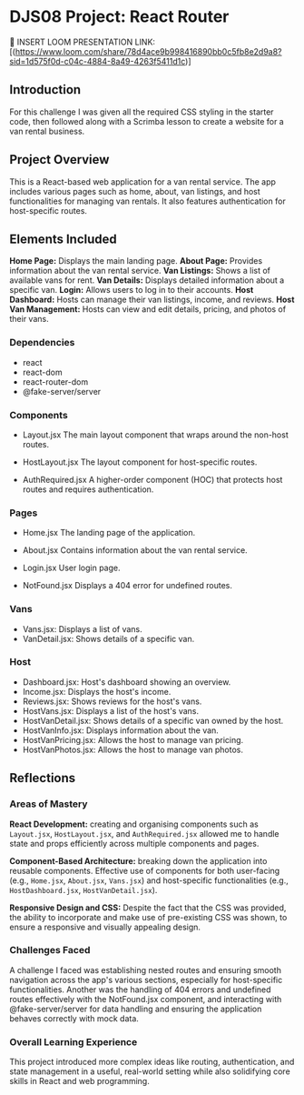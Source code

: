 # DJS08 Project: React Router

🎥 INSERT LOOM PRESENTATION LINK: [(https://www.loom.com/share/78d4ace9b998416890bb0c5fb8e2d9a8?sid=1d575f0d-c04c-4884-8a49-4263f5411d1c)]

## Introduction

For this challenge I was given all the required CSS styling in the starter code, then followed along with a Scrimba lesson to create a website for a van rental business.

## Project Overview

This is a React-based web application for a van rental service. The app includes various pages such as home, about, van listings, and host functionalities for managing van rentals. It also features authentication for host-specific routes.

## Elements Included

**Home Page:** Displays the main landing page.
**About Page:** Provides information about the van rental service.
**Van Listings:** Shows a list of available vans for rent.
**Van Details:** Displays detailed information about a specific van.
**Login:** Allows users to log in to their accounts.
**Host Dashboard:** Hosts can manage their van listings, income, and reviews.
**Host Van Management:** Hosts can view and edit details, pricing, and photos of their vans.

### Dependencies

- react
- react-dom
- react-router-dom
- @fake-server/server

### Components

- Layout.jsx
  The main layout component that wraps around the non-host routes.

- HostLayout.jsx
  The layout component for host-specific routes.

- AuthRequired.jsx
  A higher-order component (HOC) that protects host routes and requires authentication.

### Pages

- Home.jsx
  The landing page of the application.

- About.jsx
  Contains information about the van rental service.

- Login.jsx
  User login page.

- NotFound.jsx
  Displays a 404 error for undefined routes.

### Vans

- Vans.jsx: Displays a list of vans.
- VanDetail.jsx: Shows details of a specific van.

### Host

- Dashboard.jsx: Host's dashboard showing an overview.
- Income.jsx: Displays the host's income.
- Reviews.jsx: Shows reviews for the host's vans.
- HostVans.jsx: Displays a list of the host's vans.
- HostVanDetail.jsx: Shows details of a specific van owned by the host.
- HostVanInfo.jsx: Displays information about the van.
- HostVanPricing.jsx: Allows the host to manage van pricing.
- HostVanPhotos.jsx: Allows the host to manage van photos.

## Reflections

### Areas of Mastery

**React Development:** creating and organising components such as `Layout.jsx`, `HostLayout.jsx`, and `AuthRequired.jsx` allowed me to handle state and props efficiently across multiple components and pages.

**Component-Based Architecture:** breaking down the application into reusable components. Effective use of components for both user-facing (e.g., `Home.jsx`, `About.jsx`, `Vans.jsx`) and host-specific functionalities (e.g., `HostDashboard.jsx`, `HostVanDetail.jsx`).

**Responsive Design and CSS:** Despite the fact that the CSS was provided, the ability to incorporate and make use of pre-existing CSS was shown, to ensure a responsive and visually appealing design.

### Challenges Faced

A challenge I faced was establishing nested routes and ensuring smooth navigation across the app's various sections, especially for host-specific functionalities. Another was the handling of 404 errors and undefined routes effectively with the NotFound.jsx component, and interacting with @fake-server/server for data handling and ensuring the application behaves correctly with mock data.

### Overall Learning Experience

This project introduced more complex ideas like routing, authentication, and state management in a useful, real-world setting while also solidifying core skills in React and web programming.
